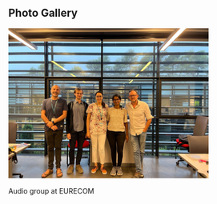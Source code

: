 <section id="gallery">
  <h2>Photo Gallery</h2>
    <img src="/assets/img/Lab_img.jpg" alt="Photo" width="400" height="300">
  <p>Audio group at EURECOM</p>
</section>
